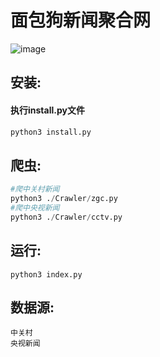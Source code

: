 
# 面包狗新闻聚合网

![image](favicon.ico)


## 安装:

#### 执行install.py文件
```python
python3 install.py
```

## 爬虫:
```python
#爬中关村新闻
python3 ./Crawler/zgc.py
#爬中央视新闻
python3 ./Crawler/cctv.py
```
## 运行:
```
python3 index.py
```

## 数据源:
```
中关村
央视新闻
```

